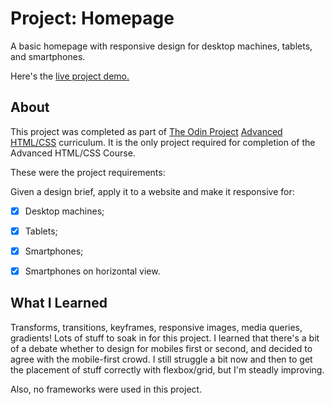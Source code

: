 Project: Homepage
=============

A basic homepage with responsive design for desktop machines, tablets, and smartphones.

Here's the [live project demo.](https://alansobchacki.github.io/odin-css-homepage/)

About
-----

This project was completed as part of [The Odin Project](https://www.theodinproject.com/) [Advanced HTML/CSS](https://www.theodinproject.com/paths/full-stack-javascript/courses/advanced-html-and-css) curriculum. It is the only project required for completion of the Advanced HTML/CSS Course.

These were the project requirements:

Given a design brief, apply it to a website and make it responsive for:
- [x] Desktop machines;
- [x] Tablets;
- [x] Smartphones;
- [x] Smartphones on horizontal view.


What I Learned
-----

Transforms, transitions, keyframes, responsive images, media queries, gradients! Lots of stuff to soak in for this project. I learned that there's a bit of a debate whether to design for mobiles first or second, and decided to agree with the mobile-first crowd. I still struggle a bit now and then to get the placement of stuff correctly with flexbox/grid, but I'm steadly improving. 

Also, no frameworks were used in this project.
